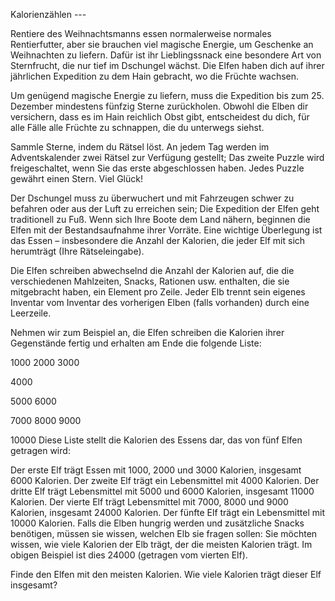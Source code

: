 Kalorienzählen ---

Rentiere des Weihnachtsmanns essen normalerweise normales Rentierfutter, aber sie brauchen viel magische Energie, um Geschenke an Weihnachten zu liefern. 
Dafür ist ihr Lieblingssnack eine besondere Art von Sternfrucht, die nur tief im Dschungel wächst.
Die Elfen haben dich auf ihrer jährlichen Expedition zu dem Hain gebracht, wo die Früchte wachsen.

Um genügend magische Energie zu liefern, muss die Expedition bis zum 25. Dezember mindestens fünfzig Sterne zurückholen. 
Obwohl die Elben dir versichern, dass es im Hain reichlich Obst gibt, entscheidest du dich, für alle Fälle alle Früchte zu schnappen, die du unterwegs siehst.

Sammle Sterne, indem du Rätsel löst. An jedem Tag werden im Adventskalender zwei Rätsel zur Verfügung gestellt; 
Das zweite Puzzle wird freigeschaltet, wenn Sie das erste abgeschlossen haben. Jedes Puzzle gewährt einen Stern. Viel Glück!

Der Dschungel muss zu überwuchert und mit Fahrzeugen schwer zu befahren oder aus der Luft zu erreichen sein; 
Die Expedition der Elfen geht traditionell zu Fuß. Wenn sich Ihre Boote dem Land nähern, beginnen die Elfen mit der Bestandsaufnahme ihrer Vorräte. 
Eine wichtige Überlegung ist das Essen – insbesondere die Anzahl der Kalorien, die jeder Elf mit sich herumträgt (Ihre Rätseleingabe).

Die Elfen schreiben abwechselnd die Anzahl der Kalorien auf, die die verschiedenen Mahlzeiten, Snacks, Rationen usw. enthalten, die sie mitgebracht haben, ein Element pro Zeile. Jeder Elb trennt sein eigenes Inventar vom Inventar des vorherigen Elben (falls vorhanden) durch eine Leerzeile.

Nehmen wir zum Beispiel an, die Elfen schreiben die Kalorien ihrer Gegenstände fertig und erhalten am Ende die folgende Liste:

1000
2000
3000

4000

5000
6000

7000
8000
9000

10000
Diese Liste stellt die Kalorien des Essens dar, das von fünf Elfen getragen wird:

Der erste Elf trägt Essen mit 1000, 2000 und 3000 Kalorien, insgesamt 6000 Kalorien.
Der zweite Elf trägt ein Lebensmittel mit 4000 Kalorien.
Der dritte Elf trägt Lebensmittel mit 5000 und 6000 Kalorien, insgesamt 11000 Kalorien.
Der vierte Elf trägt Lebensmittel mit 7000, 8000 und 9000 Kalorien, insgesamt 24000 Kalorien.
Der fünfte Elf trägt ein Lebensmittel mit 10000 Kalorien.
Falls die Elben hungrig werden und zusätzliche Snacks benötigen, müssen sie wissen, welchen Elb sie fragen sollen: 
Sie möchten wissen, wie viele Kalorien der Elb trägt, der die meisten Kalorien trägt. 
Im obigen Beispiel ist dies 24000 (getragen vom vierten Elf).

Finde den Elfen mit den meisten Kalorien. Wie viele Kalorien trägt dieser Elf insgesamt?
